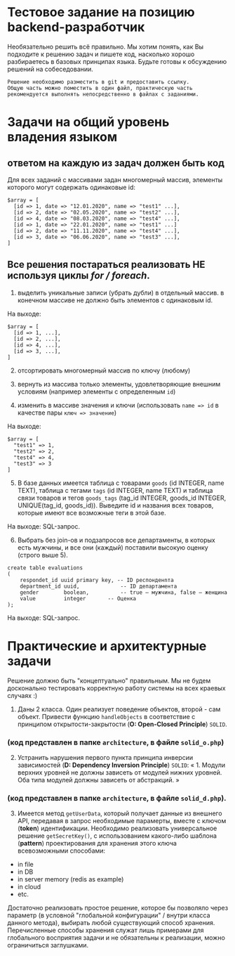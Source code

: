# Тестовое задание на позицию backend-разработчик

Необязательно решить всё правильно. Мы хотим понять, как Вы подходите к решению задач и пишете код, насколько хорошо
разбираетесь в базовых принципах языка.
Будьте готовы к обсуждению решений на собеседовании.

```
Решение необходимо разместить в git и предоставить ссылку. 
Общую часть можно поместить в один файл, практическую часть рекомендуется выполнять непосредственно в файлах с заданиями.
```

# Задачи на общий уровень владения языком

## ответом на каждую из задач должен быть код

Для всех заданий с массивами задан многомерный массив, элементы которого могут содержать одинаковые id:

```
$array = [
  [id => 1, date => "12.01.2020", name => "test1" ...],
  [id => 2, date => "02.05.2020", name => "test2" ...],
  [id => 4, date => "08.03.2020", name => "test4" ...],
  [id => 1, date => "22.01.2020", name => "test1" ...]
  [id => 2, date => "11.11.2020", name => "test4" ...],
  [id => 3, date => "06.06.2020", name => "test3" ...],
]
```

## Все решения постараться реализовать **НЕ** используя циклы _for / foreach_.

1. выделить уникальные записи (убрать дубли) в отдельный массив.
   в конечном массиве не должно быть элементов с одинаковым id.

На выходе:

```
$array = [
  [id => 1, ...],
  [id => 2, ...],
  [id => 4, ...],
  [id => 3, ...],
]
```

2. отсортировать многомерный массив по ключу (любому)

3. вернуть из массива только элементы, удовлетворяющие внешним условиям (например элементы с определенным `id`)

4. изменить в массиве значения и ключи (использовать `name => id` в качестве пары `ключ => значение`)

На выходе:

```
$array = [
  "test1" => 1,
  "test2" => 2,
  "test4" => 4,
  "test3" => 3
]
```

5. В базе данных имеется таблица с товарами `goods` (id INTEGER, name TEXT),
   таблица с тегами `tags` (id INTEGER, name TEXT) и таблица связи товаров и тегов
   `goods_tags` (tag_id INTEGER, goods_id INTEGER, UNIQUE(tag_id, goods_id)).
   Выведите id и названия всех товаров, которые имеют все возможные теги в этой базе.

На выходе: SQL-запрос.

6. Выбрать без join-ов и подзапросов все департаменты,
   в которых есть мужчины, и все они (каждый) поставили высокую оценку (строго выше 5).

```
create table evaluations
(
    respondet_id uuid primary key, -- ID респонденnта
    department_id uuid,             -- ID департамента
    gender        boolean,          -- true — мужчина, false — женщина 
    value         integer	    -- Оценка
);
```

На выходе: SQL-запрос.

# Практические и архитектурные задачи

Решение должно быть "концептуально" правильным. Мы не будем досконально тестировать корректную работу системы на всех
краевых случаях :)

1. Даны 2 класса. Один реализует поведение объектов, второй - сам объект.
   Привести функцию `handleObjects` в соответствие с принципом открытости-закрытости (**O: Open-Closed
   Principle**) `SOLID`.

### (код представлен в папке `architecture`, в файле `solid_o.php`)

2. Устранить нарушения первого пункта принципа инверсии зависимостей (**D: Dependency Inversion Principle**) `SOLID`:
   « 1. Модули верхних уровней не должны зависеть от модулей нижних уровней. Оба типа модулей должны зависеть от
   абстракций. »

### (код представлен в папке `architecture`, в файле `solid_d.php`).

3. Имеется метод `getUserData`, который получает данные из внешнего API, передавая в запрос необходимые парамерты,
   вместе с ключом (**token**) идентификации.
   Необходимо реализовать универсальное решение `getSecretKey()`, с использованием какого-либо шаблона (**pattern**)
   проектирования
   для хранения этого ключа всевозможными способами:

- in file
- in DB
- in server memоry (redis as example)
- in cloud
- etc.

Достаточно реализовать простое решение, которое бы позволяло через параметр (в условной "глобальной конфигурации" / 
внутри класса данного метода), выбирать любой существующий способ хранения.
Перечисленные способы хранения служат лишь примерами для глобального восприятия задачи и не обязательны к реализации,
можно ограничиться заглушками.
